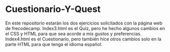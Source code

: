 # Cuestionario-Y-Quest
En este repositorio estarán los dos ejercicios solicitados con la página web de frecodecamp.
Index3.html es el Quiz, pero he hecho algunos cambios en el CSS y HTML para que sea acorde a mis gustos y preferencias.
Index4.html es el Cuestionario, pero también hice otros cambios solo en la parte HTML para que tenga el idioma español.
